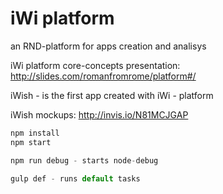 iWi platform
=======

an RND-platform for apps creation and analisys

iWi platform core-concepts presentation: http://slides.com/romanfromrome/platform#/

iWish - is the first app created with iWi - platform

iWish mockups: http://invis.io/N81MCJGAP

```js
npm install
npm start

npm run debug - starts node-debug

gulp def - runs default tasks

```

